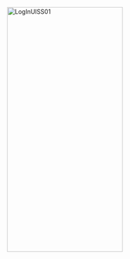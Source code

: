 <img width="270" height="570" alt="LogInUISS01" src="https://github.com/user-attachments/assets/1c5290e1-bf5d-4d18-abc5-c856d674472d" />
